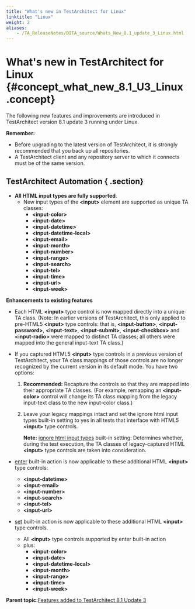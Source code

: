 ```yaml
--- 
title: "What's new in TestArchitect for Linux"
linktitle: "Linux"
weight: 2
aliases: 
    - /TA_ReleaseNotes/DITA_source/Whats_New_8.1_update_3_Linux.html
---
```

# What's new in TestArchitect for Linux {#concept_what_new_8.1_U3_Linux .concept}

The following new features and improvements are introduced in TestArchitect version 8.1 update 3 running under Linux.

**Remember:**

-   Before upgrading to the latest version of TestArchitect, it is strongly recommended that you back up all repositories.
-   A TestArchitect client and any repository server to which it connects must be of the same version.

## TestArchitect Automation { .section}

-   **All HTML input types are fully supported**.
    -   New input types of the **<input\>** element are supported as unique TA classes:
        -   **<input-color\>**
        -   **<input-date\>**
        -   **<input-datetime\>**
        -   **<input-datetime-local\>**
        -   **<input-email\>**
        -   **<input-month\>**
        -   **<input-number\>**
        -   **<input-range\>**
        -   **<input-search\>**
        -   **<input-tel\>**
        -   **<input-time\>**
        -   **<input-url\>**
        -   **<input-week\>**

**Enhancements to existing features**

-   Each HTML **<input\>** type control is now mapped directly into a unique TA class. \(Note: In earlier versions of TestArchitect, this only applied to pre-HTML5 **<input\>** type controls: that is, **<input-button\>**, **<input-password\>**, **<input-text\>**, **<input-submit\>**, **<input-checkbox\>** and **<input-radio\>** were mapped to distinct TA classes; all others were mapped into the general input-text TA class.\)
-   If you captured HTML5 **<input\>** type controls in a previous version of TestArchitect, your TA class mappings of those controls are no longer recognized by the current version in its default mode. You have two options:
    1.  **Recommended:** Recapture the controls so that they are mapped into their appropriate TA classes. \(For example, remapping an **<input-color\>** control will change its TA class mapping from the legacy input-text class to the new input-color class.\)
    2.  Leave your legacy mappings intact and set the ignore html input types built-in setting to yes in all tests that interface with HTML5 **<input\>** type controls.

        **Note:** [ignore html input types](../../TA_Automation/Topics/bis_ignore_html_input_types.html) built-in setting: Determines whether, during the test execution, the TA classes of legacy-captured HTML **<input\>** type controls are taken into consideration.

-   [enter](../../TA_Automation/Topics/bia_enter.html) built-in action is now applicable to these additional HTML **<input\>** type controls:
    -   **<input-datetime\>**
    -   **<input-email\>**
    -   **<input-number\>**
    -   **<input-search\>**
    -   **<input-tel\>**
    -   **<input-url\>**
-   [set](../../TA_Automation/Topics/bia_set.html) built-in action is now applicable to these additional HTML **<input\>** type controls.
    -   All **<input\>** type controls supported by enter built-in action
    -   plus:
        -   **<input-color\>**
        -   **<input-date\>**
        -   **<input-datetime-local\>**
        -   **<input-month\>**
        -   **<input-range\>**
        -   **<input-time\>**
        -   **<input-week\>**

**Parent topic:**[Features added to TestArchitect 8.1 Update 3](../../TA_ReleaseNotes/DITA_source/Whats_New_8.1_update_3.html)

